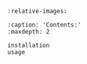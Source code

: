 
```{include} README.md
:relative-images:
```


```{toctree}
:caption: 'Contents:'
:maxdepth: 2

installation
usage

```
```


